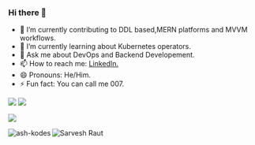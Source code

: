 ### Hi there 👋

- 🔭 I’m currently contributing to DDL based,MERN platforms and MVVM workflows.
- 🌱 I’m currently learning about Kubernetes operators. 
- 💬 Ask me about DevOps and Backend Developement.
- 📫 How to reach me: <a href="https://www.linkedin.com/in/sarvesh-raut-aa0961189/">LinkedIn.</a>
- 😄 Pronouns: He/Him.
- ⚡ Fun fact: You can call me 007.

<img src="https://github-readme-stats.vercel.app/api/top-langs/?username=karan2704&theme=dark&layout=compact">

<a href="https://github.com/antonkomarev/github-profile-views-counter">
    <img src="https://komarev.com/ghpvc/?username=karan2704&style=for-the-badge">
</a>

![](https://hit.yhype.me/github/profile?user_id=59080732)

<p><img align="left" src="https://github-readme-stats.vercel.app/api/top-langs?username=SrLeet03&show_icons=true&locale=en&layout=compact" alt="ash-kodes" /></p>

<p><img align="center" src="https://github-readme-streak-stats.herokuapp.com/?user=SrLeet03&" alt="Sarvesh Raut" /></p>
